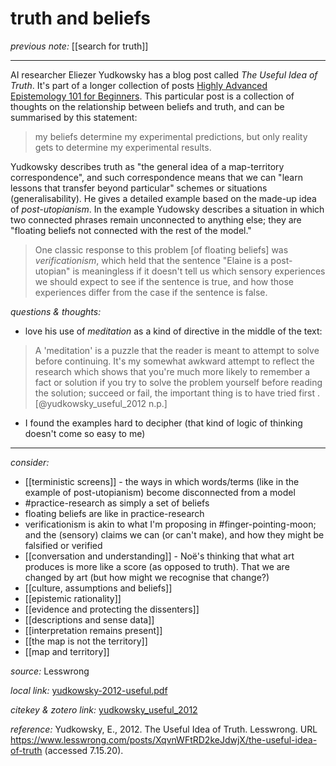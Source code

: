 # truth and beliefs

_previous note:_ [[search for truth]]

---

AI researcher Eliezer Yudkowsky has a blog post called _The Useful Idea of Truth_. It's part of a longer collection of posts [Highly Advanced Epistemology 101 for Beginners](https://www.lesswrong.com/s/SqFbMbtxGybdS2gRs). This particular post is a collection of thoughts on the relationship between beliefs and truth, and can be summarised by this statement:

>my beliefs determine my experimental predictions, but only reality gets to determine my experimental results.

Yudkowsky describes truth as "the general idea of a map-territory correspondence", and such correspondence means that we can "learn lessons that transfer beyond particular" schemes or situations (generalisability). He gives a detailed example based on the made-up idea of _post-utopianism_. In the example Yudowsky describes a situation in which two connected phrases remain unconnected to anything else; they are "floating beliefs not connected with the rest of the model."

>One classic response to this problem [of floating beliefs] was _verificationism_, which held that the sentence "Elaine is a post-utopian" is meaningless if it doesn't tell us which sensory experiences we should expect to see if the sentence is true, and how those experiences differ from the case if the sentence is false.



_questions & thoughts:_

- love his use of _meditation_ as a kind of directive in the middle of the text: 

>A 'meditation' is a puzzle that the reader is meant to attempt to solve before continuing. It's my somewhat awkward attempt to reflect the research which shows that you're much more likely to remember a fact or solution if you try to solve the problem yourself before reading the solution; succeed or fail, the important thing is to have tried first .[@yudkowsky_useful_2012 n.p.]

- I found the examples hard to decipher (that kind of logic of thinking doesn't come so easy to me)

--- 

_consider:_

- [[terministic screens]] - the ways in which words/terms (like in the example of post-utopianism) become disconnected from a model
- #practice-research as simply a set of beliefs
- floating beliefs are like in practice-research
- verificationism is akin to what I'm proposing in #finger-pointing-moon; and the (sensory) claims we can (or can't make), and how they might be falsified or verified
- [[conversation and understanding]] - Noë's thinking that what art produces is more like a score (as opposed to truth). That we are changed by art (but how might we recognise that change?)
- [[culture, assumptions and beliefs]]
- [[epistemic rationality]]
- [[evidence and protecting the dissenters]]
- [[descriptions and sense data]]
- [[interpretation remains present]]
- [[the map is not the territory]]
- [[map and territory]]

_source:_ Lesswrong

_local link:_ [yudkowsky-2012-useful.pdf](hook://file/mhQM5QIjB?p=c2tlbGxpcy9Eb3dubG9hZHM=&n=yudkowsky-2012-useful.pdf)

_citekey & zotero link:_ [yudkowsky_useful_2012](zotero://select/items/1_FDDYNW3Y)

_reference:_ Yudkowsky, E., 2012. The Useful Idea of Truth. Lesswrong. URL https://www.lesswrong.com/posts/XqvnWFtRD2keJdwjX/the-useful-idea-of-truth (accessed 7.15.20).


